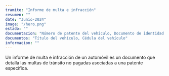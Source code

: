 ```yaml
---
tramite: "Informe de multa e infracción"
resumen: ""
date: "Junio-2024"
image: "/hero.png"
estado: ""
documentacion: "Número de patente del vehículo, Documento de identidad del solicitante (DNI - pasaporte - etc.)"
documentos: "Título del vehículo, Cédula del vehículo"
informacion: ""
---
```


Un informe de multa e infracción de un automóvil es un documento que detalla las multas de tránsito no pagadas asociadas a una patente específica.